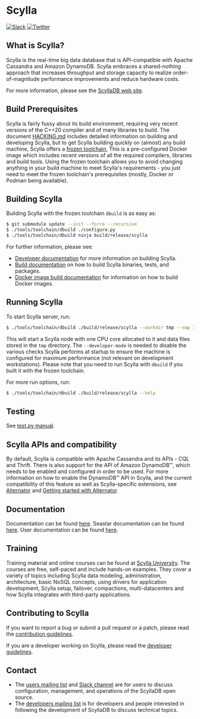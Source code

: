 # Scylla

[![Slack](https://img.shields.io/badge/slack-scylla-brightgreen.svg?logo=slack)](http://slack.scylladb.com)
[![Twitter](https://img.shields.io/twitter/follow/ScyllaDB.svg?style=social&label=Follow)](https://twitter.com/intent/follow?screen_name=ScyllaDB)

## What is Scylla?

Scylla is the real-time big data database that is API-compatible with Apache Cassandra and Amazon DynamoDB.
Scylla embraces a shared-nothing approach that increases throughput and storage capacity to realize order-of-magnitude performance improvements and reduce hardware costs.

For more information, please see the [ScyllaDB web site].

[ScyllaDB web site]: https://www.scylladb.com

## Build Prerequisites

Scylla is fairly fussy about its build environment, requiring very recent
versions of the C++20 compiler and of many libraries to build. The document
[HACKING.md](HACKING.md) includes detailed information on building and
developing Scylla, but to get Scylla building quickly on (almost) any build
machine, Scylla offers a [frozen toolchain](tools/toolchain/README.md),
This is a pre-configured Docker image which includes recent versions of all
the required compilers, libraries and build tools. Using the frozen toolchain
allows you to avoid changing anything in your build machine to meet Scylla's
requirements - you just need to meet the frozen toolchain's prerequisites
(mostly, Docker or Podman being available).

## Building Scylla

Building Scylla with the frozen toolchain `dbuild` is as easy as:

```bash
$ git submodule update --init --force --recursive
$ ./tools/toolchain/dbuild ./configure.py
$ ./tools/toolchain/dbuild ninja build/release/scylla
```

For further information, please see:

* [Developer documentation] for more information on building Scylla.
* [Build documentation] on how to build Scylla binaries, tests, and packages.
* [Docker image build documentation] for information on how to build Docker images.

[developer documentation]: HACKING.md
[build documentation]: docs/dev-docs/guides/building.md
[docker image build documentation]: dist/docker/redhat/README.md

## Running Scylla

To start Scylla server, run:

```bash
$ ./tools/toolchain/dbuild ./build/release/scylla --workdir tmp --smp 1 --developer-mode 1
```

This will start a Scylla node with one CPU core allocated to it and data files stored in the `tmp` directory.
The `--developer-mode` is needed to disable the various checks Scylla performs at startup to ensure the machine is configured for maximum performance (not relevant on development workstations).
Please note that you need to run Scylla with `dbuild` if you built it with the frozen toolchain.

For more run options, run:

```bash
$ ./tools/toolchain/dbuild ./build/release/scylla --help
```

## Testing

See [test.py manual](docs/dev-docs/guides/testing.md).

## Scylla APIs and compatibility
By default, Scylla is compatible with Apache Cassandra and its APIs - CQL and
Thrift. There is also support for the API of Amazon DynamoDB™,
which needs to be enabled and configured in order to be used. For more
information on how to enable the DynamoDB™ API in Scylla,
and the current compatibility of this feature as well as Scylla-specific extensions, see
[Alternator](docs/dev-docs/alternator/alternator.md) and
[Getting started with Alternator](docs/dev-docs/alternator/getting-started.md).

## Documentation

Documentation can be found [here](https://scylla.docs.scylladb.com).
Seastar documentation can be found [here](http://docs.seastar.io/master/index.html).
User documentation can be found [here](https://docs.scylladb.com/).

## Training 

Training material and online courses can be found at [Scylla University](https://university.scylladb.com/). 
The courses are free, self-paced and include hands-on examples. They cover a variety of topics including Scylla data modeling, 
administration, architecture, basic NoSQL concepts, using drivers for application development, Scylla setup, failover, compactions, 
multi-datacenters and how Scylla integrates with third-party applications.

## Contributing to Scylla

If you want to report a bug or submit a pull request or a patch, please read the [contribution guidelines].

If you are a developer working on Scylla, please read the [developer guidelines].

[contribution guidelines]: CONTRIBUTING.md
[developer guidelines]: HACKING.md

## Contact

* The [users mailing list] and [Slack channel] are for users to discuss configuration, management, and operations of the ScyllaDB open source.
* The [developers mailing list] is for developers and people interested in following the development of ScyllaDB to discuss technical topics.

[Users mailing list]: https://groups.google.com/forum/#!forum/scylladb-users

[Slack channel]: http://slack.scylladb.com/

[Developers mailing list]: https://groups.google.com/forum/#!forum/scylladb-dev
